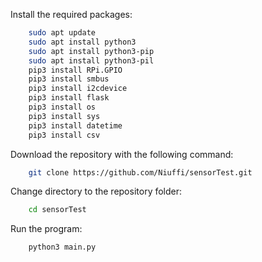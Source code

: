 Install the required packages:
```bash
    sudo apt update
    sudo apt install python3
    sudo apt install python3-pip
    sudo apt install python3-pil
    pip3 install RPi.GPIO
    pip3 install smbus
    pip3 install i2cdevice
    pip3 install flask
    pip3 install os
    pip3 install sys
    pip3 install datetime
    pip3 install csv
```
Download the repository with the following command:
```bash
    git clone https://github.com/Niuffi/sensorTest.git
```
Change directory to the repository folder:
```bash
    cd sensorTest
```
Run the program:
```bash
    python3 main.py
```

